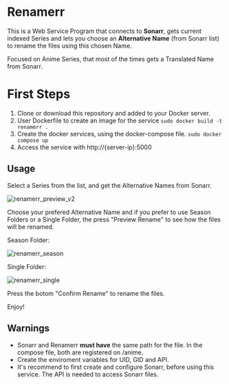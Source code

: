 # Renamerr

This is a Web Service Program that connects to **Sonarr**, gets current indexed Series and lets you choose an **Alternative Name** (from Sonarr list) to rename the files using this chosen Name.

Focused on Anime Series, that most of the times gets a Translated Name from Sonarr.

# First Steps

 1. Clone or download this repository and added to your Docker server.
 2. User Dockerfile to create an image for the service
     `sudo docker build -t renamerr .`
 3.  Create the docker services, using the docker-compose file.
     `sudo docker compose up`
 4. Access the service with http://{server-ip}:5000

## Usage

Select a Series from the list, and get the Alternative Names from Sonarr. 

![renamerr_preview_v2](https://github.com/user-attachments/assets/f48d162c-20ba-4cb0-98eb-8c41ae97b18a)

Choose your prefered Alternative Name and if you prefer to use Season Folders or a Single Folder, the press "Preview Rename" to see how the files will be renamed.

Season Folder:

![renamerr_season](https://github.com/user-attachments/assets/7cf29e17-a66d-4286-b24d-23265e754132)

Single Folder:

![renamerr_single](https://github.com/user-attachments/assets/40d67dc2-5755-4cfd-abcd-35cf28ba3471)

Press the botom "Confirm Rename" to rename the files.

Enjoy!

## Warnings

 - Sonarr and Renamerr **must have** the same path for the file. In the compose file, both are registered on /anime.
 - Create the enviroment variables for UID, GID and API. 
 - It's recommend to first create and configure Sonarr, before using this service. The API is needed to access Sonarr files.
